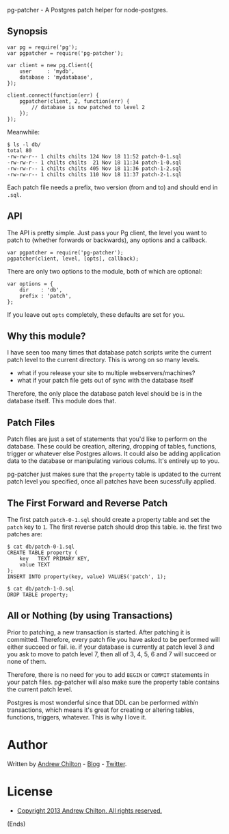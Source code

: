 pg-patcher - A Postgres patch helper for node-postgres.

## Synopsis ##

```
var pg = require('pg');
var pgpatcher = require('pg-patcher');

var client = new pg.Client({
    user     : 'mydb',
    database : 'mydatabase',
});

client.connect(function(err) {
    pgpatcher(client, 2, function(err) {
        // database is now patched to level 2
    }); 
});
```

Meanwhile:

```
$ ls -l db/
total 80
-rw-rw-r-- 1 chilts chilts 124 Nov 18 11:52 patch-0-1.sql
-rw-rw-r-- 1 chilts chilts  21 Nov 18 11:34 patch-1-0.sql
-rw-rw-r-- 1 chilts chilts 405 Nov 18 11:36 patch-1-2.sql
-rw-rw-r-- 1 chilts chilts 110 Nov 18 11:37 patch-2-1.sql
```

Each patch file needs a prefix, two version (from and to) and should end in ```.sql```.

## API ##

The API is pretty simple. Just pass your Pg client, the level you want to patch to (whether forwards or backwards), any
options and a callback.

```
var pgpatcher = require('pg-patcher');
pgpatcher(client, level, [opts], callback);
```

There are only two options to the module, both of which are optional:

```
var options = {
    dir    : 'db',
    prefix : 'patch',
};
```

If you leave out ```opts``` completely, these defaults are set for you.

## Why this module? ##

I have seen too many times that database patch scripts write the current patch level to the current directory. This is
wrong on so many levels.

* what if you release your site to multiple webservers/machines?
* what if your patch file gets out of sync with the database itself

Therefore, the only place the database patch level should be is in the database itself. This module does that.

## Patch Files ##

Patch files are just a set of statements that you'd like to perform on the database. These could be creation, altering,
dropping of tables, functions, trigger or whatever else Postgres allows. It could also be adding application data to
the database or manipulating various colums. It's entirely up to you.

pg-patcher just makes sure that the ```property``` table is updated to the current patch level you specified, once all
patches have been sucessfully applied.

## The First Forward and Reverse Patch ##

The first patch ```patch-0-1.sql``` should create a property table and set the ```patch``` key to ```1```. The first
reverse patch should drop this table. ie. the first two patches are:

```
$ cat db/patch-0-1.sql
CREATE TABLE property (
    key   TEXT PRIMARY KEY,
    value TEXT
);
INSERT INTO property(key, value) VALUES('patch', 1);

$ cat db/patch-1-0.sql
DROP TABLE property;
```

## All or Nothing (by using Transactions) ##

Prior to patching, a new transaction is started. After patching it is committed. Therefore, every patch file you have
asked to be performed will either succeed or fail. ie. if your database is currently at patch level 3 and you ask to
move to patch level 7, then all of 3, 4, 5, 6 and 7 will succeed or none of them.

Therefore, there is no need for you to add ```BEGIN``` or ```COMMIT``` statements in your patch files. pg-patcher will
also make sure the property table contains the current patch level.

Postgres is most wonderful since that DDL can be performed _within_ transactions, which means it's great for creating
or altering tables, functions, triggers, whatever. This is why I love it.

# Author #

Written by [Andrew Chilton](http://chilts.org/) - [Blog](http://chilts.org/blog/) -
[Twitter](https://twitter.com/andychilton).

# License #

* [Copyright 2013 Andrew Chilton.  All rights reserved.](http://chilts.mit-license.org/2013/)

(Ends)

